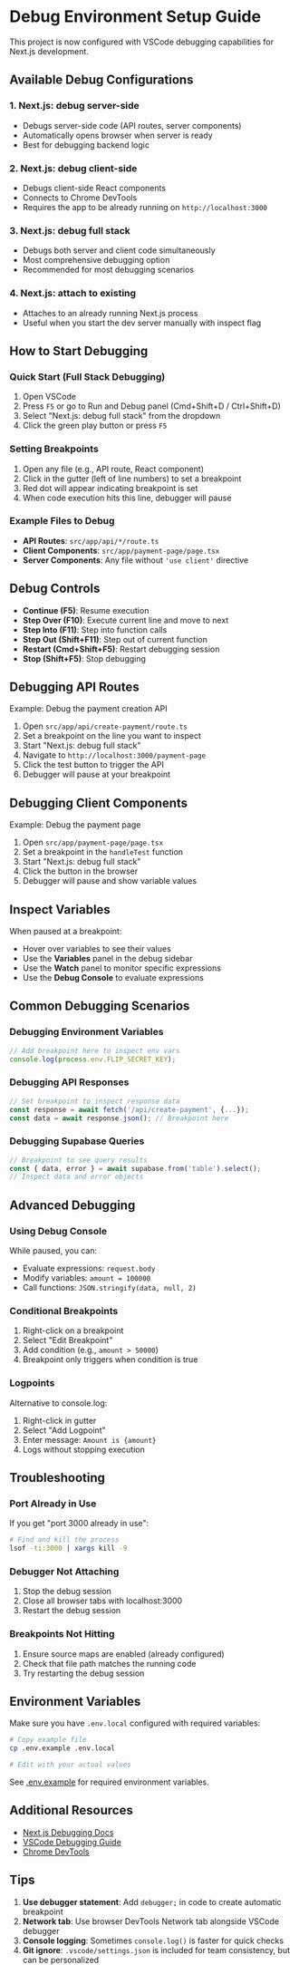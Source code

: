 # Debug Environment Setup Guide

This project is now configured with VSCode debugging capabilities for Next.js development.

## Available Debug Configurations

### 1. **Next.js: debug server-side**
- Debugs server-side code (API routes, server components)
- Automatically opens browser when server is ready
- Best for debugging backend logic

### 2. **Next.js: debug client-side**
- Debugs client-side React components
- Connects to Chrome DevTools
- Requires the app to be already running on `http://localhost:3000`

### 3. **Next.js: debug full stack**
- Debugs both server and client code simultaneously
- Most comprehensive debugging option
- Recommended for most debugging scenarios

### 4. **Next.js: attach to existing**
- Attaches to an already running Next.js process
- Useful when you start the dev server manually with inspect flag

## How to Start Debugging

### Quick Start (Full Stack Debugging)
1. Open VSCode
2. Press `F5` or go to Run and Debug panel (Cmd+Shift+D / Ctrl+Shift+D)
3. Select "Next.js: debug full stack" from the dropdown
4. Click the green play button or press `F5`

### Setting Breakpoints
1. Open any file (e.g., API route, React component)
2. Click in the gutter (left of line numbers) to set a breakpoint
3. Red dot will appear indicating breakpoint is set
4. When code execution hits this line, debugger will pause

### Example Files to Debug
- **API Routes**: `src/app/api/*/route.ts`
- **Client Components**: `src/app/payment-page/page.tsx`
- **Server Components**: Any file without `'use client'` directive

## Debug Controls
- **Continue (F5)**: Resume execution
- **Step Over (F10)**: Execute current line and move to next
- **Step Into (F11)**: Step into function calls
- **Step Out (Shift+F11)**: Step out of current function
- **Restart (Cmd+Shift+F5)**: Restart debugging session
- **Stop (Shift+F5)**: Stop debugging

## Debugging API Routes

Example: Debug the payment creation API
1. Open `src/app/api/create-payment/route.ts`
2. Set a breakpoint on the line you want to inspect
3. Start "Next.js: debug full stack"
4. Navigate to `http://localhost:3000/payment-page`
5. Click the test button to trigger the API
6. Debugger will pause at your breakpoint

## Debugging Client Components

Example: Debug the payment page
1. Open `src/app/payment-page/page.tsx`
2. Set a breakpoint in the `handleTest` function
3. Start "Next.js: debug full stack"
4. Click the button in the browser
5. Debugger will pause and show variable values

## Inspect Variables
When paused at a breakpoint:
- Hover over variables to see their values
- Use the **Variables** panel in the debug sidebar
- Use the **Watch** panel to monitor specific expressions
- Use the **Debug Console** to evaluate expressions

## Common Debugging Scenarios

### Debugging Environment Variables
```typescript
// Add breakpoint here to inspect env vars
console.log(process.env.FLIP_SECRET_KEY);
```

### Debugging API Responses
```typescript
// Set breakpoint to inspect response data
const response = await fetch('/api/create-payment', {...});
const data = await response.json(); // Breakpoint here
```

### Debugging Supabase Queries
```typescript
// Breakpoint to see query results
const { data, error } = await supabase.from('table').select();
// Inspect data and error objects
```

## Advanced Debugging

### Using Debug Console
While paused, you can:
- Evaluate expressions: `request.body`
- Modify variables: `amount = 100000`
- Call functions: `JSON.stringify(data, null, 2)`

### Conditional Breakpoints
1. Right-click on a breakpoint
2. Select "Edit Breakpoint"
3. Add condition (e.g., `amount > 50000`)
4. Breakpoint only triggers when condition is true

### Logpoints
Alternative to console.log:
1. Right-click in gutter
2. Select "Add Logpoint"
3. Enter message: `Amount is {amount}`
4. Logs without stopping execution

## Troubleshooting

### Port Already in Use
If you get "port 3000 already in use":
```bash
# Find and kill the process
lsof -ti:3000 | xargs kill -9
```

### Debugger Not Attaching
1. Stop the debug session
2. Close all browser tabs with localhost:3000
3. Restart the debug session

### Breakpoints Not Hitting
1. Ensure source maps are enabled (already configured)
2. Check that file path matches the running code
3. Try restarting the debug session

## Environment Variables

Make sure you have `.env.local` configured with required variables:
```bash
# Copy example file
cp .env.example .env.local

# Edit with your actual values
```

See [.env.example](.env.example) for required environment variables.

## Additional Resources

- [Next.js Debugging Docs](https://nextjs.org/docs/pages/building-your-application/configuring/debugging)
- [VSCode Debugging Guide](https://code.visualstudio.com/docs/editor/debugging)
- [Chrome DevTools](https://developer.chrome.com/docs/devtools/)

## Tips

1. **Use debugger statement**: Add `debugger;` in code to create automatic breakpoint
2. **Network tab**: Use browser DevTools Network tab alongside VSCode debugger
3. **Console logging**: Sometimes `console.log()` is faster for quick checks
4. **Git ignore**: `.vscode/settings.json` is included for team consistency, but can be personalized
